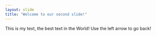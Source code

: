 ```yaml
---
layout: slide
title: "Welcome to our second slide!"
---
```

This is my text, the best text in the World!
Use the left arrow to go back!
